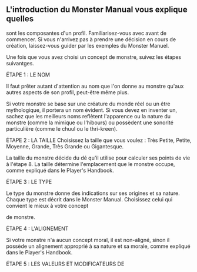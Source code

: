 ## L'introduction du Monster Manual vous explique quelles

sont les composantes d'un profil. Familiarisez-vous avec
avant de commencer. Si vous n'arrivez pas à prendre une
décision en cours de création, laissez-vous guider par les
exemples du Monster Manuel.

Une fois que vous avez choisi un concept de monstre,
suivez les étapes suivantges.

ÉTAPE 1 : LE NOM

Il faut prêter autant d'attention au nom que l'on donne au
monstre qu'aux autres aspects de son profil, peut-être
même plus.

Si votre monstre se base sur une créature du monde réel
ou un être mythologique, il portera un nom évident. Si vous
devez en inventer un, sachez que les meilleurs noms reflètent
l'apparence ou la nature du monstre (comme la mimique ou
l'hibours) ou possèdent une sonorité particulière (comme le
chuul ou le thri-kreen).

ÉTAPE 2 : LA TAILLE
Choisissez la taille que vous voulez : Très Petite, Petite,
Moyenne, Grande, Très Grande ou Gigantesque.

La taille du monstre décide du dé qu'il utilise pour
calculer ses points de vie à l'étape 8. La taille détermine
l'emplacement que le monstre occupe, comme expliqué dans
le Player's Handbook.

ÉTAPE 3 : LE TYPE

Le type du monstre donne des indications sur ses origines
et sa nature. Chaque type est décrit dans le Monster Manual.
Choisissez celui qui convient le mieux à votre concept

de monstre.

ÉTAPE 4 : L'ALIGNEMENT

Si votre monstre n'a aucun concept moral, il est non-aligné,
sinon il possède un alignement approprié à sa nature et sa
morale, comme expliqué dans le Player's Handbook.

ÉTAPE 5 : LES VALEURS ET MODIFICATEURS DE